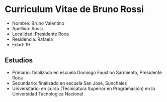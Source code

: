 # Curriculum Vitae de Bruno Rossi
* Nombre: Bruno Valentino
* Apellido: Rossi
* Localidad: Presidente Roca
* Residencia: Rafaela
* Edad: 19
## Estudios
* Primario: finalizado en escuela Domingo Faustino Sarmiento, Presidente Roca
* Secundario: finalizado en escuela San José, Sunchales
* Universitario: en curso (Tecnicatura Superior en Programación) en la Universidad Tecnologica Nacional